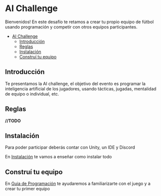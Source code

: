 # AI Challenge
 
Bienvenidos! En este desafío te retamos a crear tu propio equipo de fútbol usando programación y competir con otros equipos participantes.
 
- [AI Challenge](#ai-challenge)
  - [Introducción](#introducción)
  - [Reglas](#reglas)
  - [Instalación](#instalación)
  - [Construí tu equipo](#construí-tu-equipo)

## Introducción
Te presentamos la AI challenge, el objetivo del evento es programar la inteligencia artificial de los jugadores, usando tácticas, jugadas, mentalidad de equipo o individual, etc.

## Reglas

**//TODO**

## Instalación
Para poder participar deberás contar con Unity, un IDE y Discord

En [Instalación](#INSTALACION.md) te vamos a enseñar como instalar todo

## Construí tu equipo
En [Guia de Programación](#GUIA.md) te ayudaremos a familiarizarte con el juego y a crear tu primer equipo